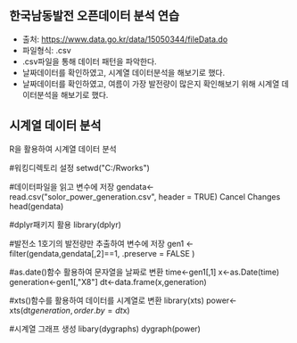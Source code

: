 ## 한국남동발전 오픈데이터 분석 연습
- 출처: https://www.data.go.kr/data/15050344/fileData.do
- 파일형식: .csv
- .csv파일을 통해 데이터 패턴을 파악한다.
- 날짜데이터를 확인하였고, 시계열 데이터분석을 해보기로 했다.
- 날짜데이터를 확인하였고, 여름이 가장 발전량이 많은지 확인해보기 위해 시계열 데이터분석을 해보기로 했다.

## 시계열 데이터 분석
R을 활용하여 시계열 데이터 분석

#워킹디렉토리 설정
setwd("C:/Rworks") 

#데이터파일을 읽고 변수에 저장
gendata<-read.csv("solor_power_generation.csv", header = TRUE) Cancel Changes
head(gendata)

#dplyr패키지 활용
library(dplyr)

#발전소 1호기의 발전량만 추출하여 변수에 저장
gen1 <- filter(gendata,gendata[,2]==1, .preserve = FALSE ) 

#as.date()함수 활용하여 문자열을 날짜로 변환
time<-gen1[,1]
x<-as.Date(time)
generation<-gen1[,"X8"]
dt<-data.frame(x,generation)

#xts()함수를 활용하여 데이터를 시계열로 변환
library(xts)
power<-xts(dt$generation, order.by = dt$x)

#시계열 그래프 생성
libary(dygraphs)
dygraph(power) 
